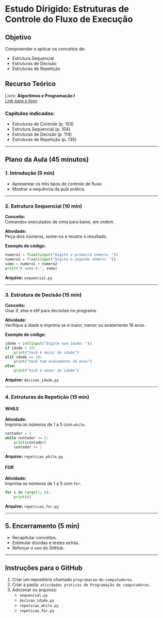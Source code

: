 # Estudo Dirigido: Estruturas de Controle do Fluxo de Execução

## Objetivo
Compreender e aplicar os conceitos de:
- Estrutura Sequencial
- Estruturas de Decisão
- Estruturas de Repetição

## Recurso Teórico
Livro: **Algoritmos e Programação I**  
[Link para o livro](https://educapes.capes.gov.br/bitstream/capes/176223/2/Algoritmos%20e%20Programa%C3%A7%C3%A3o%20I%20EBOOK.pdf)

### Capítulos indicados:
- Estruturas de Controle (p. 103)
- Estrutura Sequencial (p. 104)
- Estruturas de Decisão (p. 114)
- Estruturas de Repetição (p. 135)

---

## Plano da Aula (45 minutos)

### 1. Introdução (5 min)
- Apresentar os três tipos de controle de fluxo.
- Mostrar a sequência da aula prática.

---

### 2. Estrutura Sequencial (10 min)

**Conceito:**  
Comandos executados de cima para baixo, em ordem.

**Atividade:**  
Peça dois números, some-os e mostre o resultado.

**Exemplo de código:**
```python
numero1 = float(input("Digite o primeiro número: "))
numero2 = float(input("Digite o segundo número: "))
soma = numero1 + numero2
print("A soma é:", soma)
```

**Arquivo:** `sequencial.py`

---

### 3. Estrutura de Decisão (15 min)

**Conceito:**  
Usar if, else e elif para decisões no programa.

**Atividade:**  
Verifique a idade e imprima se é maior, menor ou exatamente 18 anos.

**Exemplo de código:**
```python
idade = int(input("Digite sua idade: "))
if idade > 18:
    print("Você é maior de idade")
elif idade == 18:
    print("Você tem exatamente 18 anos")
else:
    print("Você é menor de idade")
```

**Arquivo:** `decisao_idade.py`

---

### 4. Estruturas de Repetição (15 min)

#### WHILE
**Atividade:**  
Imprima os números de 1 a 5 com `while`.

```python
contador = 1
while contador <= 5:
    print(contador)
    contador += 1
```

**Arquivo:** `repeticao_while.py`

#### FOR
**Atividade:**  
Imprima os números de 1 a 5 com `for`.

```python
for i in range(1, 6):
    print(i)
```

**Arquivo:** `repeticao_for.py`

---

## 5. Encerramento (5 min)
- Recapitular conceitos.
- Estimular dúvidas e testes extras.
- Reforçar o uso do GitHub.

---

## Instruções para o GitHub

1. Criar um repositório chamado `programacao-de-computadores`.
2. Criar a pasta: `atividades praticas de Programação de computadores`.
3. Adicionar os arquivos:
   - `sequencial.py`
   - `decisao_idade.py`
   - `repeticao_while.py`
   - `repeticao_for.py`
